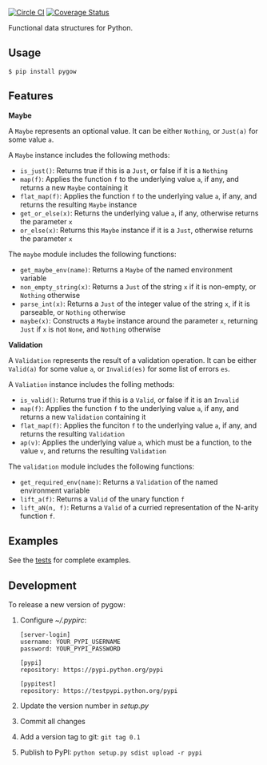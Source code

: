 [![Circle CI](https://circleci.com/gh/udacity/pygow.svg?style=svg)](https://circleci.com/gh/udacity/pygow)
[![Coverage Status](https://coveralls.io/repos/udacity/pygow/badge.svg?branch=master&service=github)](https://coveralls.io/github/udacity/pygow?branch=master)

Functional data structures for Python.

## Usage

```
$ pip install pygow
```

## Features

**Maybe**

A `Maybe` represents an optional value.  It can be either `Nothing`, or
`Just(a)` for some value `a`.

A `Maybe` instance includes the following methods:

* `is_just()`: Returns true if this is a `Just`, or false if it is a
  `Nothing`
* `map(f)`: Applies the function `f` to the underlying value `a`, if
  any, and returns a new `Maybe` containing it
* `flat_map(f)`: Applies the function `f` to the underlying value `a`, if
  any, and returns the resulting `Maybe` instance
* `get_or_else(x)`: Returns the underlying value `a`, if any, otherwise
  returns the parameter `x`
* `or_else(x)`: Returns this `Maybe` instance if it is a `Just`,
  otherwise returns the parameter `x`

The `maybe` module includes the following functions:

* `get_maybe_env(name)`: Returns a `Maybe` of the named environment
  variable
* `non_empty_string(x)`: Returns a `Just` of the string `x` if it is
  non-empty, or `Nothing` otherwise
* `parse_int(x)`: Returns a `Just` of the integer value of the string
  `x`, if it is parseable, or `Nothing` otherwise
* `maybe(x)`: Constructs a `Maybe` instance around the parameter `x`,
  returning `Just` if `x` is not `None`, and `Nothing` otherwise

**Validation**

A `Validation` represents the result of a validation operation.  It can
be either `Valid(a)` for some value `a`, or `Invalid(es)` for some list
of errors `es`.

A `Valiation` instance includes the folling methods:

* `is_valid()`: Returns true if this is a `Valid`, or false if it is an
  `Invalid`
* `map(f)`: Applies the function `f` to the underlying value `a`, if
  any, and returns a new `Validation` containing it
* `flat_map(f)`: Applies the funciton `f` to the underlying value `a`,
  if any, and returns the resulting `Validation`
* `ap(v)`: Applies the underlying value `a`, which must be a function,
  to the value `v`, and returns the resulting `Validation`

The `validation` module includes the following functions:

* `get_required_env(name)`: Returns a `Validation` of the named
  environment variable
* `lift_a(f)`: Returns a `Valid` of the unary function `f`
* `lift_aN(n, f)`: Returns a `Valid` of a curried representation of the
  N-arity function `f`.

## Examples

See the [tests](tests/) for complete examples.

## Development

To release a new version of pygow:

1. Configure *~/.pypirc*:

    ```
    [server-login]
    username: YOUR_PYPI_USERNAME
    password: YOUR_PYPI_PASSWORD

    [pypi]
    repository: https://pypi.python.org/pypi

    [pypitest]
    repository: https://testpypi.python.org/pypi
    ```

1. Update the version number in *setup.py*
1. Commit all changes
1. Add a version tag to git: `git tag 0.1`
1. Publish to PyPI: `python setup.py sdist upload -r pypi`
